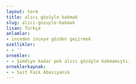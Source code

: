 ```yaml
---
layout: term
title: alıcı gözüyle bakmak
slug: alici-gozuyle-bakmak
lisan: Türkçe
anlamlar:
- inceden inceye gözden geçirmek
ozellikler:
- - ''
ornekler:
- - Şimdiye kadar pek alıcı gözüyle bakmamıştı.
orneklerkaynak:
- - Sait Faik Abasıyanık
---
```


